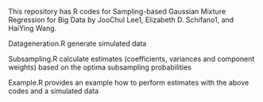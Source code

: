 This repository has R codes for Sampling-based Gaussian Mixture Regression for Big Data by JooChul Lee1, Elizabeth D. Schifano1, and HaiYing Wang.

Datageneration.R generate simulated data

Subsampling.R calculate estimates (coefficients, variances and component weights) based on the optima subsampling probabilities

Example.R provides an example how to perform estimates with the above codes and a simulated data